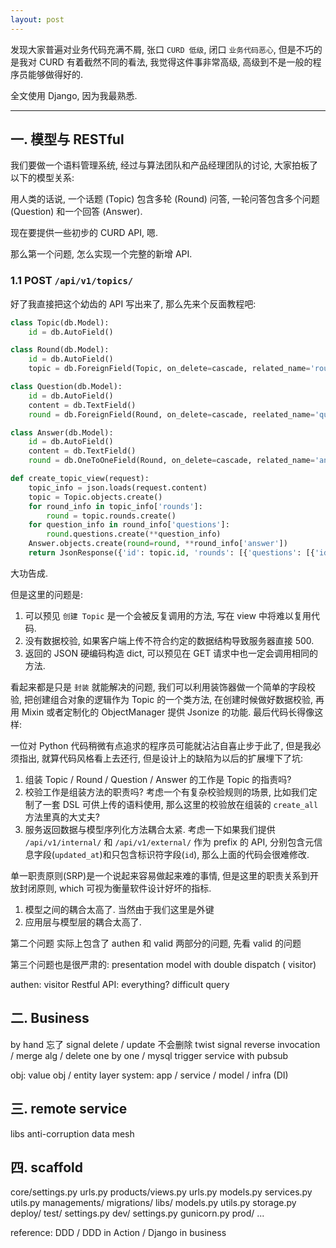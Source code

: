 ```yaml
---
layout: post
---
```


发现大家普遍对业务代码充满不屑, 张口 `CURD 低级`, 闭口 `业务代码恶心`, 但是不巧的是我对 CURD 有着截然不同的看法, 我觉得这件事非常高级, 高级到不是一般的程序员能够做得好的.

全文使用 Django, 因为我最熟悉.


---
## 一. 模型与 RESTful

我们要做一个语料管理系统, 经过与算法团队和产品经理团队的讨论, 大家拍板了以下的模型关系:

用人类的话说, 一个话题 (Topic) 包含多轮 (Round) 问答, 一轮问答包含多个问题 (Question) 和一个回答 (Answer).

现在要提供一些初步的 CURD API, 嗯.

那么第一个问题, 怎么实现一个完整的新增 API.

### 1.1 POST `/api/v1/topics/`

好了我直接把这个幼齿的 API 写出来了, 那么先来个反面教程吧:

```python
class Topic(db.Model):
    id = db.AutoField()

class Round(db.Model):
    id = db.AutoField()
    topic = db.ForeignField(Topic, on_delete=cascade, related_name='rounds')

class Question(db.Model):
    id = db.AutoField()
    content = db.TextField()
    round = db.ForeignField(Round, on_delete=cascade, reelated_name='questions')

class Answer(db.Model):
    id = db.AutoField()
    content = db.TextField()
    round = db.OneToOneField(Round, on_delete=cascade, related_name='answer')

def create_topic_view(request):
    topic_info = json.loads(request.content)
    topic = Topic.objects.create()
    for round_info in topic_info['rounds']:
        round = topic.rounds.create()
	for question_info in round_info['questions']:
	    round.questions.create(**question_info)
	Answer.objects.create(round=round, **round_info['answer'])
    return JsonResponse({'id': topic.id, 'rounds': [{'questions': [{'id': question.id, 'content': question.content} for question in round.questions.all()], 'answer': {'id': round.answer.id, 'content': round.answer.content}} for round in topic.rounds})
```

大功告成.

但是这里的问题是:

1. 可以预见 `创建 Topic` 是一个会被反复调用的方法, 写在 view 中将难以复用代码.
2. 没有数据校验, 如果客户端上传不符合约定的数据结构导致服务器直接 500.
3. 返回的 JSON 硬编码构造 dict, 可以预见在 GET 请求中也一定会调用相同的方法.

看起来都是只是 `封装` 就能解决的问题, 我们可以利用装饰器做一个简单的字段校验, 把创建组合对象的逻辑作为 Topic 的一个类方法, 在创建时候做好数据校验, 再用 Mixin 或者定制化的 ObjectManager 提供 Jsonize 的功能. 最后代码长得像这样:

一位对 Python 代码稍微有点追求的程序员可能就沾沾自喜止步于此了, 但是我必须指出, 就算代码风格看上去还行, 但是设计上的缺陷为以后的扩展埋下了坑:

1. 组装 Topic / Round / Question / Answer 的工作是 Topic 的指责吗?
2. 校验工作是组装方法的职责吗? 考虑一个有复杂校验规则的场景, 比如我们定制了一套 DSL 可供上传的语料使用, 那么这里的校验放在组装的 `create_all` 方法里真的大丈夫?
3. 服务返回数据与模型序列化方法耦合太紧. 考虑一下如果我们提供 `/api/v1/internal/` 和 `/api/v1/external/` 作为 prefix 的 API, 分别包含元信息字段(`updated_at`)和只包含标识符字段(`id`), 那么上面的代码会很难修改.

 单一职责原则(SRP)是一个说起来容易做起来难的事情, 但是这里的职责关系到开放封闭原则, which 可视为衡量软件设计好坏的指标.

 1.  模型之间的耦合太高了. 当然由于我们这里是外键
 2. 应用层与模型层的耦合太高了.

 第二个问题 实际上包含了 authen 和 valid 两部分的问题, 先看 valid 的问题

 第三个问题也是很严肃的: presentation model with double dispatch ( visitor)

authen: visitor
 Restful API: everything? 
 difficult query

## 二. Business

by hand
忘了
signal
delete / update 不会删除
twist signal
reverse invocation / merge alg / delete one by one / mysql trigger
service with pubsub

obj: value obj / entity
layer system: app / service / model / infra (DI)

## 三. remote service
libs
anti-corruption
data mesh

## 四. scaffold

core/settings.py
    urls.py
products/views.py
    urls.py
    models.py
    services.py
    utils.py
    managements/
    migrations/
libs/
    models.py
    utils.py
    storage.py
deploy/
    test/
        settings.py
    dev/
        settings.py
        gunicorn.py
    prod/
        ...

reference: DDD / DDD in Action / Django in business
